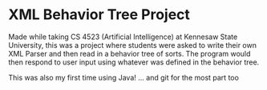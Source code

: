 # XML Behavior Tree Project
Made while taking CS 4523 (Artificial Intelligence) at Kennesaw State University, this was a project where students were asked to write their own XML Parser and then read in a behavior tree of sorts. The program would then respond to user input using whatever was defined in the behavior tree. 

This was also my first time using Java! ... and git for the most part too
